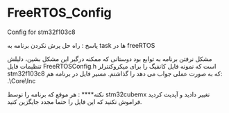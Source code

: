# FreeRTOS_Config
Config for stm32f103c8

پاسخ : راه حل پرش نکردن برنامه به task ها در freeRTOS

مشکل  نرفتن برنامه به توابع بود
دوستانی که ممکنه درگیر این مشکل بشین، دلیلش تنظیمات فایل FreeRTOSConfig.h است که  نمونه فایل کانفیگ را برای میکروکنترلر stm32f103c8 که به صورت عملی جواب می دهد را گذاشتم.
مسیر فایل در برنامه هم:
.\Core\Inc

نکته****  :    هر موقع که برنامه را توسط stm32cubemx تغییر دادید و آپدیت کردید فراموش نکنید که این فایل را حتما مجدد جایگزین کنید.
